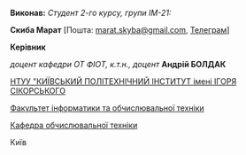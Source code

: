 **Виконав:**
*Студент 2-го курсу, групи ІМ-21:*

<span padding-right:5em></span> **Скиба Марат** [Пошта: marat.skyba@gmail.com, [Телеграм](https://t.me/siniggami)]

**Керівник**

*доцент кафедри ОТ ФІОТ, к.т.н., доцент*<span padding-right:5em></span> **Андрій БОЛДАК**

[НТУУ "КИЇВСЬКИЙ ПОЛІТЕХНІЧНИЙ ІНСТИТУТ імені ІГОРЯ СІКОРСЬКОГО](https://kpi.ua/)

[Факультет інформатики та обчислювальної техніки](https://fiot.kpi.ua/)

[Кафедра обчислювальної техніки](https://comsys.kpi.ua/)

Київ


